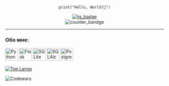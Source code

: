 <p align=center>
  <code>print("Hello, World!👋")</code>
</p>

<div id="badges" align="center">
  <a href="https://t.me/yngcrdnl">
    <img src="https://img.shields.io/badge/telegram-blue?style=flat-square=telegram&logo=telegram" alt="tg_badge">
  </a>
</div>
  
<div id="view_counter" align="center">
  <img src="https://komarev.com/ghpvc/?username=karr0ll&color=lightgrey&style=flat" alt="counter_bandge">
</div>

***
### Обо мне:

<div id="tech_stack_icons">
  <img src="https://cdn.jsdelivr.net/gh/devicons/devicon/icons/python/python-original.svg" title="Python" alt="Python" width="40" height="40">
  <img src="https://cdn.jsdelivr.net/gh/devicons/devicon/icons/flask/flask-original.svg" title="Flask" alt="Flask" width="40" height="40">
  <img src="https://cdn.jsdelivr.net/gh/devicons/devicon/icons/sqlite/sqlite-original.svg" title="SQLite" alt="SQLite" width="40" height="40">
  <img src="https://cdn.jsdelivr.net/gh/devicons/devicon/icons/sqlalchemy/sqlalchemy-original.svg" title="SQLAlchemy" alt="SQLAlchemy" width="40" height="40">
  <img src="https://cdn.jsdelivr.net/gh/devicons/devicon/icons/postgresql/postgresql-original.svg" title="PostgreSQL" alt="PostgreSQL" width="40" height="40">
</div>

  
[![Top Langs](https://github-readme-stats.vercel.app/api/top-langs/?username=karr0ll)](https://github.com/anuraghazra/github-readme-stats)

![Codewars](https://github.r2v.ch/codewars?user=karr0ll)
